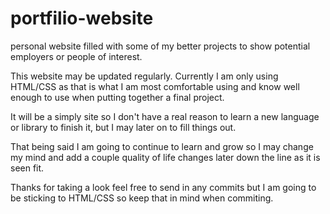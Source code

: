 # portfilio-website
personal website filled with some of my better projects to show potential employers or people of interest.


This website may be updated regularly. Currently I am only using HTML/CSS as that is what I am most comfortable using and know well enough to use when putting together a final project.

It will be a simply site so I don't have a real reason to learn a new language or library to finish it, but I may later on to fill things out.

That being said I am going to continue to learn and grow so I may change my mind and add a couple quality of life changes later down the line as it is seen fit.

Thanks for taking a look feel free to send in any commits but I am going to be sticking to HTML/CSS so keep that in mind when commiting.
